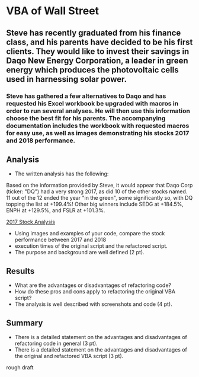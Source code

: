 # VBA of Wall Street

## Steve has recently graduated from his finance class, and his parents have decided to be his first clients. They would like to invest their savings in Daqo New Energy Corporation, a leader in green energy which produces the photovoltaic cells used in harnessing solar power.

### Steve has gathered a few alternatives to Daqo and has requested his Excel workbook be upgraded with macros in order to run several analyses. He will then use this information choose the best fit for his parents. The accompanying documentation includes the workbook with requested macros for easy use, as well as images demonstrating his stocks 2017 and 2018 performance. 

## Analysis 

- The written analysis has the following:

Based on the information provided by Steve, it would appear that Daqo Corp (ticker: "DQ") had a very strong 2017, as did 10 of the other stocks named. 11 out of the 12 ended the year "in the green", some significantly so, with DQ topping the list at +199.4%! Other big winners include SEDG at +184.5%, ENPH at +129.5%, and FSLR at +101.3%.

[2017 Stock Analysis](https://github.com/michael999999999/stock-analysis/blob/main/VBA_Challenge_2017.png)

- Using images and examples of your code, compare the stock performance between 2017 and 2018
- execution times of the original script and the refactored script.
- The purpose and background are well defined (2 pt).

## Results

- What are the advantages or disadvantages of refactoring code?
- How do these pros and cons apply to refactoring the original VBA script?
- The analysis is well described with screenshots and code (4 pt).

## Summary

- There is a detailed statement on the advantages and disadvantages of refactoring code in general (3 pt).
- There is a detailed statement on the advantages and disadvantages of the original and refactored VBA script (3 pt).

rough draft
